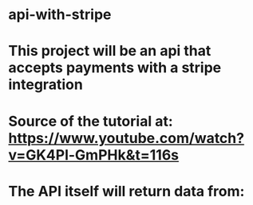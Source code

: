 # api-with-stripe

# This project will be an api that accepts payments with a stripe integration
# Source of the tutorial at: https://www.youtube.com/watch?v=GK4Pl-GmPHk&t=116s
# The API itself will return data from:

